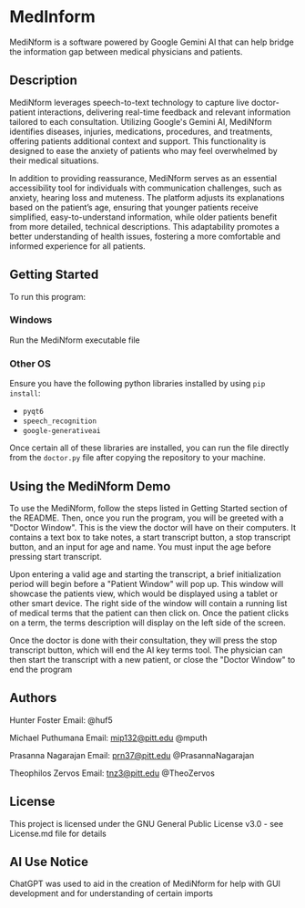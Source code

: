 # MedInform
MediNform is a software powered by Google Gemini AI that can help bridge the information gap between medical physicians and patients.


## Description

MediNform leverages speech-to-text technology to capture live doctor-patient interactions, delivering real-time feedback and relevant information tailored to each consultation. Utilizing Google's Gemini AI, MediNform identifies diseases, injuries, medications, procedures, and treatments, offering patients additional context and support. This functionality is designed to ease the anxiety of patients who may feel overwhelmed by their medical situations.

In addition to providing reassurance, MediNform serves as an essential accessibility tool for individuals with communication challenges, such as anxiety, hearing loss and muteness. The platform adjusts its explanations based on the patient’s age, ensuring that younger patients receive simplified, easy-to-understand information, while older patients benefit from more detailed, technical descriptions. This adaptability promotes a better understanding of health issues, fostering a more comfortable and informed experience for all patients.

## Getting Started
To run this program:
### Windows
Run the MediNform executable file
### Other OS
Ensure you have the following python libraries installed by using ``pip install``:
- ``pyqt6``
- ``speech_recognition``
- ``google-generativeai``

Once certain all of these libraries are installed, you can run the file directly from the ``doctor.py`` file after copying the repository to your machine.

## Using the MediNform Demo
To use the MediNform, follow the steps listed in Getting Started section of the README. Then, once you run the program, you will be greeted with a "Doctor Window". This is the view the doctor will have on their computers. It contains a text box to take notes, a start transcript button, a stop transcript button, and an input for age and name. You must input the age before pressing start transcript.

Upon entering a valid age and starting the transcript, a brief initialization period will begin before a "Patient Window" will pop up. This window will showcase the patients view, which would be displayed using a tablet or other smart device. The right side of the window will contain a running list of medical terms that the patient can then click on. Once the patient clicks on a term, the terms description will display on the left side of the screen.

Once the doctor is done with their consultation, they will press the stop transcript button, which will end the AI key terms tool. The physician can then start the transcript with a new patient, or close the "Doctor Window" to end the program


## Authors
Hunter Foster
Email: 
@huf5

Michael Puthumana
Email: mip132@pitt.edu
@mputh

Prasanna Nagarajan
Email: prn37@pitt.edu
@PrasannaNagarajan

Theophilos Zervos
Email: tnz3@pitt.edu
@TheoZervos

## License
This project is licensed under the GNU General Public License v3.0 - see License.md file for details

## AI Use Notice
ChatGPT was used to aid in the creation of MediNform for help with GUI development and for understanding of certain imports
